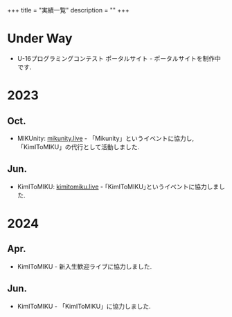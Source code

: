 +++
title = "実績一覧"
description = ""
+++

# Under Way
- U-16プログラミングコンテスト ポータルサイト - ポータルサイトを制作中です.  

# 2023

## Oct.
- MIKUnity: [mikunity.live](https://mikunity.live) - 「Mikunity」というイベントに協力し, 「KimIToMIKU」の代行として活動しました.

## Jun.
- KimIToMIKU: [kimitomiku.live](https://kimitomiku.live) - ｢KimIToMIKU｣というイベントに協力しました.  


# 2024

## Apr.
- KimIToMIKU - 新入生歓迎ライブに協力しました.

## Jun.
- KimIToMIKU - 「KimIToMIKU」に協力しました.